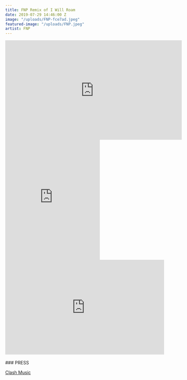 ```yaml
---
title: FNP Remix of I Will Roam
date: 2019-07-29 14:46:00 Z
image: "/uploads/FNP-fce7ad.jpeg"
featured-image: "/uploads/FNP.jpeg"
artist: FNP
---
```


<iframe width="560" height="315" src="https://www.youtube.com/embed/cJ2WDM8qSgY" frameborder="0" allow="accelerometer; autoplay; encrypted-media; gyroscope; picture-in-picture" allowfullscreen></iframe>

<iframe src="https://open.spotify.com/embed/album/6Ceug6AzZavWgtfvAtfETF" width="300" height="380" frameborder="0" allowtransparency="true" allow="encrypted-media"></iframe>

<iframe width="100%" height="300" scrolling="no" frameborder="no" allow="autoplay" src="https://w.soundcloud.com/player/?url=https%3A//api.soundcloud.com/tracks/617544327&color=%23ff5500&auto_play=false&hide_related=false&show_comments=true&show_user=true&show_reposts=false&show_teaser=true&visual=true"></iframe>
<br><br>
### PRESS

[Clash Music](https://www.clashmusic.com/news/premiere-oj-fridel-i-will-roam-fnp-remix)